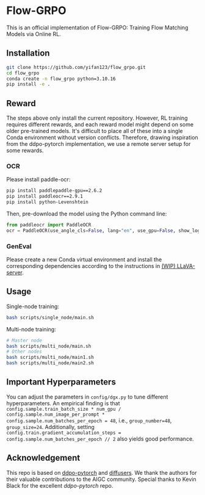 # Flow-GRPO

This is an official implementation of Flow-GRPO: Training Flow Matching Models via Online RL.

## Installation
```bash
git clone https://github.com/yifan123/flow_grpo.git
cd flow_grpo
conda create -n flow_grpo python=3.10.16
pip install -e .
```

## Reward
The steps above only install the current repository. However, RL training requires different rewards, and each reward model might depend on some older pre-trained models. It's difficult to place all of these into a single Conda environment without version conflicts. Therefore, drawing inspiration from the ddpo-pytorch implementation, we use a remote server setup for some rewards.

### OCR
Please install paddle-ocr:
```bash
pip install paddlepaddle-gpu==2.6.2
pip install paddleocr==2.9.1
pip install python-Levenshtein
```
Then, pre-download the model using the Python command line:
```python
from paddleocr import PaddleOCR
ocr = PaddleOCR(use_angle_cls=False, lang="en", use_gpu=False, show_log=False)
```

### GenEval
Please create a new Conda virtual environment and install the corresponding dependencies according to the instructions in [(WIP) LLaVA-server](https://github.com/yifan123/LLaVA_server).

## Usage
Single-node training:
```bash
bash scripts/single_node/main.sh
```
Multi-node training:
```bash
# Master node
bash scripts/multi_node/main.sh
# Other nodes
bash scripts/multi_node/main1.sh
bash scripts/multi_node/main2.sh
```

## Important Hyperparameters
You can adjust the parameters in `config/dgx.py` to tune different hyperparameters. An empirical finding is that `config.sample.train_batch_size * num_gpu / config.sample.num_image_per_prompt * config.sample.num_batches_per_epoch = 48`, i.e., `group_number=48`, `group_size=24`.
Additionally, setting `config.train.gradient_accumulation_steps = config.sample.num_batches_per_epoch // 2` also yields good performance.

## Acknowledgement
This repo is based on [ddpo-pytorch](https://github.com/kvablack/ddpo-pytorch) and [diffusers](https://github.com/huggingface/diffusers). We thank the authors for their valuable contributions to the AIGC community. Special thanks to Kevin Black for the excellent *ddpo-pytorch* repo.